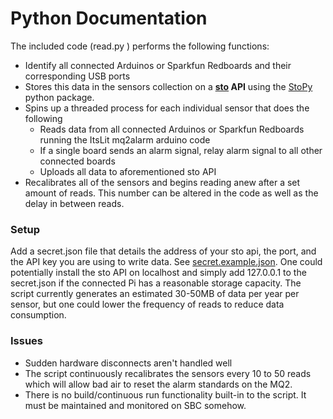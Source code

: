 # Python Documentation

The included code (read.py ) performs the following functions:

* Identify all connected Arduinos or Sparkfun Redboards and their corresponding USB ports
* Stores this data in the sensors collection on a **[sto](https://github.com/z3dtech/sto) API** using the [StoPy](https://github.com/z3dtech/StoPy) python package.
* Spins up a threaded process for each individual sensor that does the following
  * Reads data from all connected Arduinos or Sparkfun Redboards running the ItsLit mq2alarm arduino code
  * If a single board sends an alarm signal, relay alarm signal to all other connected boards
  * Uploads all data to aforementioned sto API
* Recalibrates all of the sensors and begins reading anew after a set amount of reads. This number can be altered in the code as well as the delay in between reads.

### Setup

Add a secret.json file that details the address of your sto api, the port, and the API key you are using to write data. See [secret.example.json](./secret.example.json). 
One could potentially install the sto API on localhost and simply add 127.0.0.1 to the secret.json if the connected Pi has a reasonable storage capacity. The script currently generates an estimated 30-50MB of data per year per sensor, but one could lower the frequency of reads to reduce data consumption.

### Issues

* Sudden hardware disconnects aren't handled well
* The script continuously recalibrates the sensors every 10 to 50 reads which will allow bad air to reset the alarm standards on the MQ2.
* There is no build/continuous run functionality built-in to the script. It must be maintained and monitored on SBC somehow.
